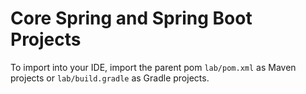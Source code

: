 # Core Spring and Spring Boot Projects

To import into your IDE, import the parent pom `lab/pom.xml` as Maven projects or `lab/build.gradle` as Gradle projects.
